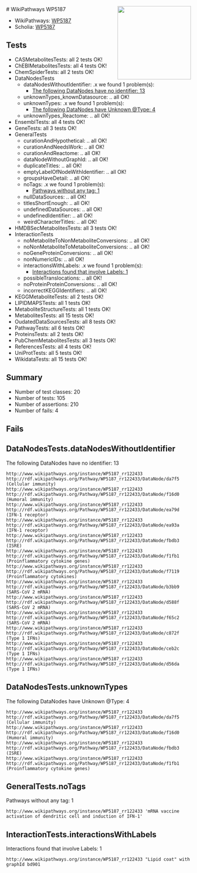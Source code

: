<img style="float: right; width: 200px" src="https://upload.wikimedia.org/wikipedia/commons/thumb/8/83/Wplogo_with_text_500.png/640px-Wplogo_with_text_500.png" />
# WikiPathways WP5187

* WikiPathways: [WP5187](https://new.wikipathways.org/pathways/WP5187)
* Scholia: [WP5187](https://scholia.toolforge.org/wikipathways/WP5187)
## Tests
* CASMetabolitesTests: all 2 tests OK!
* ChEBIMetabolitesTests: all 4 tests OK!
* ChemSpiderTests: all 2 tests OK!
* DataNodesTests
    * dataNodesWithoutIdentifier: .x we found 1 problem(s):
        * [The following DataNodes have no identifier: 13](#8792c493)
    * unknownTypes_knownDatasource: .. all OK!
    * unknownTypes: .x we found 1 problem(s):
        * [The following DataNodes have Unknown @Type: 4](#839973e2)
    * unknownTypes_Reactome: .. all OK!
* EnsemblTests: all 4 tests OK!
* GeneTests: all 3 tests OK!
* GeneralTests
    * curationAndHypothetical: .. all OK!
    * curationAndNeedsWork: .. all OK!
    * curationAndReactome: .. all OK!
    * dataNodeWithoutGraphId: .. all OK!
    * duplicateTitles: .. all OK!
    * emptyLabelOfNodeWithIdentifier: .. all OK!
    * groupsHaveDetail: .. all OK!
    * noTags: .x we found 1 problem(s):
        * [Pathways without any tag: 1](#b5a30a81)
    * nullDataSources: .. all OK!
    * titlesShortEnough: .. all OK!
    * undefinedDataSources: .. all OK!
    * undefinedIdentifier: .. all OK!
    * weirdCharacterTitles: .. all OK!
* HMDBSecMetabolitesTests: all 3 tests OK!
* InteractionTests
    * noMetaboliteToNonMetaboliteConversions: .. all OK!
    * noNonMetaboliteToMetaboliteConversions: .. all OK!
    * noGeneProteinConversions: .. all OK!
    * nonNumericIDs: .. all OK!
    * interactionsWithLabels: .x we found 1 problem(s):
        * [Interactions found that involve Labels: 1](#630d2678)
    * possibleTranslocations: .. all OK!
    * noProteinProteinConversions: .. all OK!
    * incorrectKEGGIdentifiers: .. all OK!
* KEGGMetaboliteTests: all 2 tests OK!
* LIPIDMAPSTests: all 1 tests OK!
* MetaboliteStructureTests: all 1 tests OK!
* MetabolitesTests: all 15 tests OK!
* OudatedDataSourcesTests: all 8 tests OK!
* PathwayTests: all 6 tests OK!
* ProteinsTests: all 2 tests OK!
* PubChemMetabolitesTests: all 3 tests OK!
* ReferencesTests: all 4 tests OK!
* UniProtTests: all 5 tests OK!
* WikidataTests: all 15 tests OK!


## Summary

* Number of test classes: 20
* Number of tests: 105
* Number of assertions: 210
* Number of fails: 4

## Fails

<a name="8792c493" />

## DataNodesTests.dataNodesWithoutIdentifier

The following DataNodes have no identifier: 13
```
http://www.wikipathways.org/instance/WP5187_rr122433 http://rdf.wikipathways.org/Pathway/WP5187_rr122433/DataNode/da7f5 (Cellular immunity)
http://www.wikipathways.org/instance/WP5187_rr122433 http://rdf.wikipathways.org/Pathway/WP5187_rr122433/DataNode/f16d0 (Humoral immunity)
http://www.wikipathways.org/instance/WP5187_rr122433 http://rdf.wikipathways.org/Pathway/WP5187_rr122433/DataNode/ea79d (IFN-1 receptor)
http://www.wikipathways.org/instance/WP5187_rr122433 http://rdf.wikipathways.org/Pathway/WP5187_rr122433/DataNode/ea93a (IFN-1 receptor)
http://www.wikipathways.org/instance/WP5187_rr122433 http://rdf.wikipathways.org/Pathway/WP5187_rr122433/DataNode/fbdb3 (ISRE)
http://www.wikipathways.org/instance/WP5187_rr122433 http://rdf.wikipathways.org/Pathway/WP5187_rr122433/DataNode/f1fb1 (Proinflammatory cytokine genes)
http://www.wikipathways.org/instance/WP5187_rr122433 http://rdf.wikipathways.org/Pathway/WP5187_rr122433/DataNode/f7119 (Proinflammatory cytokines)
http://www.wikipathways.org/instance/WP5187_rr122433 http://rdf.wikipathways.org/Pathway/WP5187_rr122433/DataNode/b3bb9 (SARS-CoV 2 mRNA)
http://www.wikipathways.org/instance/WP5187_rr122433 http://rdf.wikipathways.org/Pathway/WP5187_rr122433/DataNode/d588f (SARS-CoV 2 mRNA)
http://www.wikipathways.org/instance/WP5187_rr122433 http://rdf.wikipathways.org/Pathway/WP5187_rr122433/DataNode/f65c2 (SARS-CoV 2 mRNA)
http://www.wikipathways.org/instance/WP5187_rr122433 http://rdf.wikipathways.org/Pathway/WP5187_rr122433/DataNode/c872f (Type 1 IFNs)
http://www.wikipathways.org/instance/WP5187_rr122433 http://rdf.wikipathways.org/Pathway/WP5187_rr122433/DataNode/ceb2c (Type 1 IFNs)
http://www.wikipathways.org/instance/WP5187_rr122433 http://rdf.wikipathways.org/Pathway/WP5187_rr122433/DataNode/d56da (Type 1 IFNs)
```

<a name="839973e2" />

## DataNodesTests.unknownTypes

The following DataNodes have Unknown @Type: 4
```
http://www.wikipathways.org/instance/WP5187_rr122433 http://rdf.wikipathways.org/Pathway/WP5187_rr122433/DataNode/da7f5 (Cellular immunity)
http://www.wikipathways.org/instance/WP5187_rr122433 http://rdf.wikipathways.org/Pathway/WP5187_rr122433/DataNode/f16d0 (Humoral immunity)
http://www.wikipathways.org/instance/WP5187_rr122433 http://rdf.wikipathways.org/Pathway/WP5187_rr122433/DataNode/fbdb3 (ISRE)
http://www.wikipathways.org/instance/WP5187_rr122433 http://rdf.wikipathways.org/Pathway/WP5187_rr122433/DataNode/f1fb1 (Proinflammatory cytokine genes)
```

<a name="b5a30a81" />

## GeneralTests.noTags

Pathways without any tag: 1
```
http://www.wikipathways.org/instance/WP5187_rr122433 'mRNA vaccine activation of dendritic cell and induction of IFN-1' 
```

<a name="630d2678" />

## InteractionTests.interactionsWithLabels

Interactions found that involve Labels: 1
```
http://www.wikipathways.org/instance/WP5187_rr122433 "Lipid coat" with graphId bd901
```

